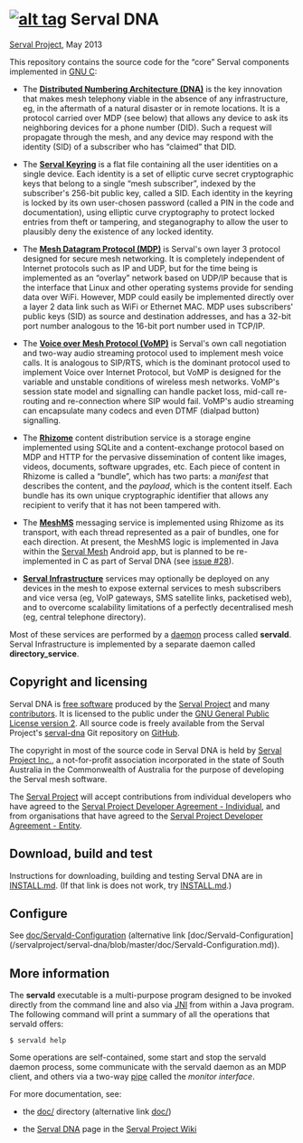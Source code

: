 [![alt tag](http://img.shields.io/badge/maintainer-dismantl-green.svg)](https://github.com/dismantl)
Serval DNA
==========
[Serval Project][], May 2013

This repository contains the source code for the “core” Serval components
implemented in [GNU C][]:

 * The **[Distributed Numbering Architecture (DNA)][DNA]** is the key
   innovation that makes mesh telephony viable in the absence of any
   infrastructure, eg, in the aftermath of a natural disaster or in remote
   locations.  It is a protocol carried over MDP (see below) that allows any
   device to ask its neighboring devices for a phone number (DID).  Such a
   request will propagate through the mesh, and any device may respond with the
   identity (SID) of a subscriber who has “claimed” that DID.

 * The **[Serval Keyring][]** is a flat file containing all the user identities on
   a single device.  Each identity is a set of elliptic curve secret
   cryptographic keys that belong to a single “mesh subscriber”, indexed by the
   subscriber's 256-bit public key, called a SID.  Each identity in the keyring is
   locked by its own user-chosen password (called a PIN in the code and
   documentation), using elliptic curve cryptography to protect locked entries
   from theft or tampering, and steganography to allow the user to plausibly
   deny the existence of any locked identity.

 * The **[Mesh Datagram Protocol (MDP)][MDP]** is Serval's own layer 3 protocol
   designed for secure mesh networking.  It is completely independent of
   Internet protocols such as IP and UDP, but for the time being is implemented
   as an “overlay” network based on UDP/IP because that is the interface that
   Linux and other operating systems provide for sending data over WiFi.
   However, MDP could easily be implemented directly over a layer 2 data link
   such as WiFi or Ethernet MAC.  MDP uses subscribers' public keys (SID) as
   source and destination addresses, and has a 32-bit port number analogous to
   the 16-bit port number used in TCP/IP.

 * The **[Voice over Mesh Protocol (VoMP)][VoMP]** is Serval's own call negotiation
   and two-way audio streaming protocol used to implement mesh voice calls.  It
   is analogous to SIP/RTS, which is the dominant protocol used to implement
   Voice over Internet Protocol, but VoMP is designed for the variable and
   unstable conditions of wireless mesh networks.  VoMP's session state model
   and signalling can handle packet loss, mid-call re-routing and re-connection
   where SIP would fail.  VoMP's audio streaming can encapsulate many codecs
   and even DTMF (dialpad button) signalling.

 * The **[Rhizome][]** content distribution service is a storage engine implemented
   using SQLite and a content-exchange protocol based on MDP and HTTP for the
   pervasive dissemination of content like images, videos, documents, software
   upgrades, etc.  Each piece of content in Rhizome is called a “bundle”, which
   has two parts: a *manifest* that describes the content, and the *payload*,
   which is the content itself.  Each bundle has its own unique cryptographic
   identifier that allows any recipient to verify that it has not been tampered
   with.

 * The **[MeshMS][]** messaging service is implemented using Rhizome as its
   transport, with each thread represented as a pair of bundles, one for each
   direction.  At present, the MeshMS logic is implemented in Java within the
   [Serval Mesh][batphone] Android app, but is planned to be re-implemented in
   C as part of Serval DNA (see [issue #28][]).

 * **[Serval Infrastructure][]** services may optionally be deployed on any devices
   in the mesh to expose external services to mesh subscribers and vice versa
   (eg, VoIP gateways, SMS satellite links, packetised web), and to overcome
   scalability limitations of a perfectly decentralised mesh (eg, central
   telephone directory).

Most of these services are performed by a [daemon][] process called
**servald**.  Serval Infrastructure is implemented by a separate daemon called
**directory_service**.

Copyright and licensing
-----------------------

Serval DNA is [free software][] produced by the [Serval Project][] and many
[contributors][].  It is licensed to the public under the [GNU General Public
License version 2][GPL2].  All source code is freely available from the Serval
Project's [serval-dna][] Git repository on [GitHub][].

The copyright in most of the source code in Serval DNA is held by [Serval
Project Inc.][SPI], a not-for-profit association incorporated in the state of
South Australia in the Commonwealth of Australia for the purpose of developing
the Serval mesh software.

The [Serval Project][] will accept contributions from individual developers who
have agreed to the [Serval Project Developer Agreement - Individual][individ],
and from organisations that have agreed to the [Serval Project Developer
Agreement - Entity][entity].

Download, build and test
------------------------

Instructions for downloading, building and testing Serval DNA are in
[INSTALL.md](./INSTALL.md).  (If that link is does not work, try
[INSTALL.md](/servalproject/serval-dna/blob/master/INSTALL.md).)

Configure
---------

See [doc/Servald-Configuration](./doc/Servald-Configuration.md) (alternative
link [doc/Servald-Configuration]
(/servalproject/serval-dna/blob/master/doc/Servald-Configuration.md)).

More information
----------------

The **servald** executable is a multi-purpose program designed to be invoked
directly from the command line and also via [JNI][] from within a Java program.
The following command will print a summary of all the operations that servald
offers:

    $ servald help

Some operations are self-contained, some start and stop the servald daemon
process, some communicate with the servald daemon as an MDP client, and others
via a two-way [pipe][] called the *monitor interface*.

For more documentation, see:

 * the [doc/](./doc/) directory
   (alternative link [doc/](/servalproject/serval-dna/tree/master/doc/))

 * the [Serval DNA][] page in the [Serval Project Wiki][]

[Serval Project]: http://www.servalproject.org/
[Serval Project Wiki]: http://developer.servalproject.org/
[Serval DNA]: http://developer.servalproject.org/dokuwiki/doku.php?id=content:servaldna:
[SPI]: http://developer.servalproject.org/dokuwiki/doku.php?id=content:spi
[serval-dna]: https://github.com/servalproject/serval-dna
[batphone]: https://github.com/servalproject/batphone
[issue #28]: https://github.com/servalproject/serval-dna/issues/28
[GNU C]: http://gcc.gnu.org/
[daemon]: http://en.wikipedia.org/wiki/Daemon_(computing)
[free software]: http://www.gnu.org/philosophy/free-sw.html
[contributors]: /servalproject/serval-dna/blob/master/CONTRIBUTORS.md
[GitHub]: https://github.com/servalproject
[GPL2]: http://www.gnu.org/licenses/gpl-2.0.html
[individ]: http://developer.servalproject.org/files/serval_project_inc-individual.pdf
[entity]: http://developer.servalproject.org/files/serval_project_inc-entity.pdf
[DNA]: http://developer.servalproject.org/dokuwiki/doku.php?id=content:tech:dna
[Serval Keyring]: http://developer.servalproject.org/dokuwiki/doku.php?id=content:tech:keyring
[MDP]: http://developer.servalproject.org/dokuwiki/doku.php?id=content:tech:mdp
[VoMP]: http://developer.servalproject.org/dokuwiki/doku.php?id=content:tech:vomp
[Rhizome]: http://developer.servalproject.org/dokuwiki/doku.php?id=content:tech:rhizome
[MeshMS]: http://developer.servalproject.org/dokuwiki/doku.php?id=content:tech:meshms
[Serval Infrastructure]: http://developer.servalproject.org/dokuwiki/doku.php?id=content:tech:serval_infrastructure
[JNI]: http://en.wikipedia.org/wiki/Java_Native_Interface
[pipe]: http://www.kernel.org/doc/man-pages/online/pages/man2/pipe.2.html
